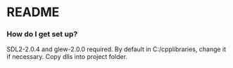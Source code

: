 # README #

### How do I get set up? ###
SDL2-2.0.4 and glew-2.0.0 required. By default in C:/cpplibraries, change it if necessary. Copy dlls into project folder.
